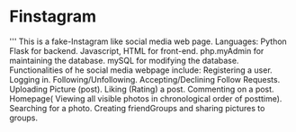 # Finstagram
''' This is a fake-Instagram like social media web page. 
Languages:
Python Flask for backend.
Javascript, HTML for front-end.
php.myAdmin for maintaining the database.
mySQL for modifying the database.
Functionalities of he social media webpage include:
  Registering a user.
  Logging in.
  Following/Unfollowing.
  Accepting/Declining Follow Requests.
  Uploading Picture (post).
  Liking (Rating) a post.
  Commenting on a post.
  Homepage( Viewing all visible photos in chronological order of posttime).
  Searching for a photo.
  Creating friendGroups and sharing pictures to groups.
